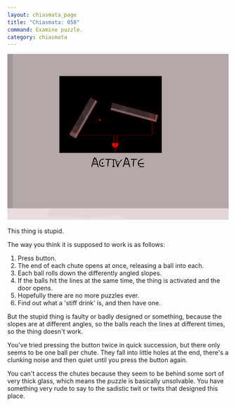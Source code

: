 ```yaml
---
layout: chiasmata_page
title: "Chiasmata: 058"
command: Examine puzzle.
category: chiasmata
---
```


![58](/chiasmata/images/narrative/057.png)

This thing is stupid.

The way you think it is supposed to work is as follows:

1. Press button.
2. The end of each chute opens at once, releasing a ball into each.
3. Each ball rolls down the differently angled slopes.
4. If the balls hit the lines at the same time, the thing is activated and the door opens.
5. Hopefully there are no more puzzles ever.
6. Find out what a 'stiff drink' is, and then have one.

But the stupid thing is faulty or badly designed or something, because the slopes are at different angles, so the balls reach the lines at different times, so the thing doesn't work.

You've tried pressing the button twice in quick succession, but there only seems to be one ball per chute. They fall into little holes at the end, there's a clunking noise and then quiet until you press the button again.

You can't access the chutes because they seem to be behind some sort of very thick glass, which means the puzzle is basically unsolvable. You have something very rude to say to the sadistic twit or twits that designed this place.